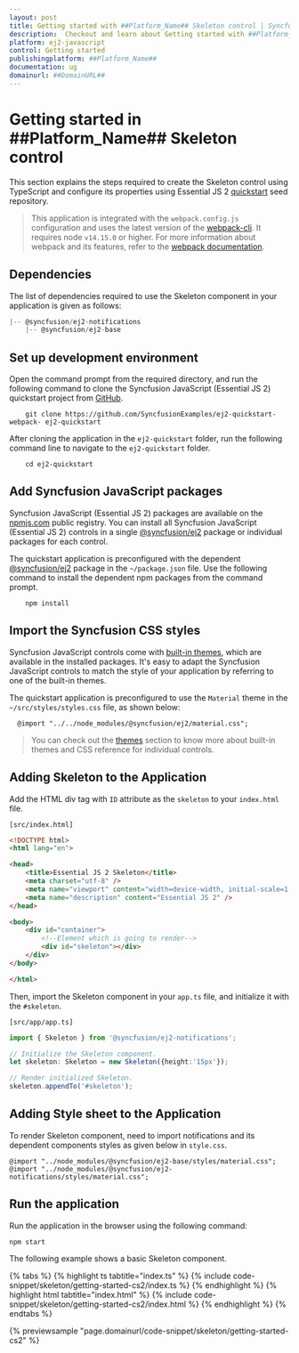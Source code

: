 ```yaml
---
layout: post
title: Getting started with ##Platform_Name## Skeleton control | Syncfusion
description:  Checkout and learn about Getting started with ##Platform_Name## Skeleton control of Syncfusion Essential JS 2 and more details.
platform: ej2-javascript
control: Getting started 
publishingplatform: ##Platform_Name##
documentation: ug
domainurl: ##DomainURL##
---
```


# Getting started in ##Platform_Name## Skeleton control

This section explains the steps required to create the Skeleton control using TypeScript and configure its properties using Essential JS 2 [quickstart](https://github.com/SyncfusionExamples/ej2-quickstart-webpack-) seed repository.

> This application is integrated with the `webpack.config.js` configuration and uses the latest version of the [webpack-cli](https://webpack.js.org/api/cli/#commands). It requires node `v14.15.0` or higher. For more information about webpack and its features, refer to the [webpack documentation](https://webpack.js.org/guides/getting-started/).

## Dependencies

The list of dependencies required to use the Skeleton component in your application is given as follows:

```js
|-- @syncfusion/ej2-notifications
    |-- @syncfusion/ej2-base
```

## Set up development environment

Open the command prompt from the required directory, and run the following command to clone the Syncfusion JavaScript (Essential JS 2) quickstart project from [GitHub](https://github.com/SyncfusionExamples/ej2-quickstart-webpack-).

```
    git clone https://github.com/SyncfusionExamples/ej2-quickstart-webpack- ej2-quickstart
```

After cloning the application in the `ej2-quickstart` folder, run the following command line to navigate to the `ej2-quickstart` folder.

```
    cd ej2-quickstart
```

## Add Syncfusion JavaScript packages

Syncfusion JavaScript (Essential JS 2) packages are available on the [npmjs.com](https://www.npmjs.com/~syncfusionorg) public registry. You can install all Syncfusion JavaScript (Essential JS 2) controls in a single [@syncfusion/ej2](https://www.npmjs.com/package/@syncfusion/ej2) package or individual packages for each control.

The quickstart application is preconfigured with the dependent [@syncfusion/ej2](https://www.npmjs.com/package/@syncfusion/ej2) package in the `~/package.json` file. Use the following command to install the dependent npm packages from the command prompt.

```
    npm install
```

## Import the Syncfusion CSS styles

Syncfusion JavaScript controls come with [built-in themes](https://ej2.syncfusion.com/documentation/appearance/theme/), which are available in the installed packages. It's easy to adapt the Syncfusion JavaScript controls to match the style of your application by referring to one of the built-in themes.

The quickstart application is preconfigured to use the `Material` theme in the `~/src/styles/styles.css` file, as shown below: 

```
  @import "../../node_modules/@syncfusion/ej2/material.css";
```

> You can check out the [themes](https://ej2.syncfusion.com/documentation/appearance/theme/) section to know more about built-in themes and CSS reference for individual controls.

## Adding Skeleton to the Application

Add the HTML div tag with `ID` attribute as the `skeleton` to your `index.html` file.

`[src/index.html]`

```html
<!DOCTYPE html>
<html lang="en">

<head>
    <title>Essential JS 2 Skeleton</title>
    <meta charset="utf-8" />
    <meta name="viewport" content="width=device-width, initial-scale=1.0, user-scalable=no" />
    <meta name="description" content="Essential JS 2" />
</head>

<body>
    <div id="container">
        <!--Element which is going to render-->
        <div id="skeleton"></div>
    </div>
</body>

</html>
```

Then, import the Skeleton component in your `app.ts` file, and initialize it with the `#skeleton`.

`[src/app/app.ts]`

```ts
import { Skeleton } from '@syncfusion/ej2-notifications';

// Initialize the Skeleton component.
let skeleton: Skeleton = new Skeleton({height:'15px'});

// Render initialized Skeleton.
skeleton.appendTo('#skeleton');
```

## Adding Style sheet to the Application

To render Skeleton component, need to import notifications and its dependent components styles as given below in `style.css`.

```
@import "../node_modules/@syncfusion/ej2-base/styles/material.css";
@import "../node_modules/@syncfusion/ej2-notifications/styles/material.css";
```

## Run the application

Run the application in the browser using the following command:

```
npm start
```

The following example shows a basic Skeleton component.

{% tabs %}
{% highlight ts tabtitle="index.ts" %}
{% include code-snippet/skeleton/getting-started-cs2/index.ts %}
{% endhighlight %}
{% highlight html tabtitle="index.html" %}
{% include code-snippet/skeleton/getting-started-cs2/index.html %}
{% endhighlight %}
{% endtabs %}
          
{% previewsample "page.domainurl/code-snippet/skeleton/getting-started-cs2" %}
